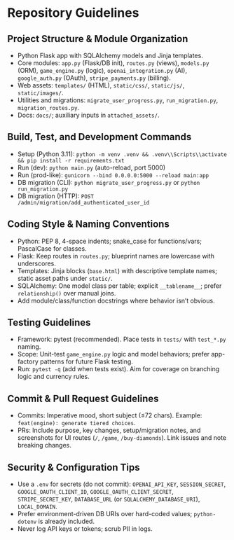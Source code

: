 # Repository Guidelines

## Project Structure & Module Organization
- Python Flask app with SQLAlchemy models and Jinja templates.
- Core modules: `app.py` (Flask/DB init), `routes.py` (views), `models.py` (ORM), `game_engine.py` (logic), `openai_integration.py` (AI), `google_auth.py` (OAuth), `stripe_payments.py` (billing).
- Web assets: `templates/` (HTML), `static/css/`, `static/js/`, `static/images/`.
- Utilities and migrations: `migrate_user_progress.py`, `run_migration.py`, `migration_routes.py`.
- Docs: `docs/`; auxiliary inputs in `attached_assets/`.

## Build, Test, and Development Commands
- Setup (Python 3.11): `python -m venv .venv && .venv\\Scripts\\activate && pip install -r requirements.txt`
- Run (dev): `python main.py` (auto-reload, port 5000)
- Run (prod-like): `gunicorn --bind 0.0.0.0:5000 --reload main:app`
- DB migration (CLI): `python migrate_user_progress.py` or `python run_migration.py`
- DB migration (HTTP): `POST /admin/migration/add_authenticated_user_id`

## Coding Style & Naming Conventions
- Python: PEP 8, 4-space indents; snake_case for functions/vars; PascalCase for classes.
- Flask: Keep routes in `routes.py`; blueprint names are lowercase with underscores.
- Templates: Jinja blocks (`base.html`) with descriptive template names; static asset paths under `static/`.
- SQLAlchemy: One model class per table; explicit `__tablename__`; prefer `relationship()` over manual joins.
- Add module/class/function docstrings where behavior isn’t obvious.

## Testing Guidelines
- Framework: pytest (recommended). Place tests in `tests/` with `test_*.py` naming.
- Scope: Unit-test `game_engine.py` logic and model behaviors; prefer app-factory patterns for future Flask testing.
- Run: `pytest -q` (add when tests exist). Aim for coverage on branching logic and currency rules.

## Commit & Pull Request Guidelines
- Commits: Imperative mood, short subject (≤72 chars). Example: `feat(engine): generate tiered choices`.
- PRs: Include purpose, key changes, setup/migration notes, and screenshots for UI routes (`/`, `/game`, `/buy-diamonds`). Link issues and note breaking changes.

## Security & Configuration Tips
- Use a `.env` for secrets (do not commit): `OPENAI_API_KEY`, `SESSION_SECRET`, `GOOGLE_OAUTH_CLIENT_ID`, `GOOGLE_OAUTH_CLIENT_SECRET`, `STRIPE_SECRET_KEY`, `DATABASE_URL` (or `SQLALCHEMY_DATABASE_URI`), `LOCAL_DOMAIN`.
- Prefer environment-driven DB URIs over hard-coded values; `python-dotenv` is already included.
- Never log API keys or tokens; scrub PII in logs.

